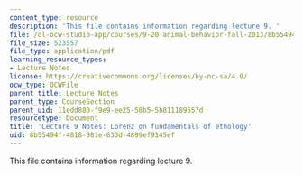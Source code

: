 ```yaml
---
content_type: resource
description: 'This file contains information regarding lecture 9. '
file: /ol-ocw-studio-app/courses/9-20-animal-behavior-fall-2013/8b55494f4818981e633d4899ef9145ef_MIT9_20F13_Lec9.pdf
file_size: 523557
file_type: application/pdf
learning_resource_types:
- Lecture Notes
license: https://creativecommons.org/licenses/by-nc-sa/4.0/
ocw_type: OCWFile
parent_title: Lecture Notes
parent_type: CourseSection
parent_uid: 11edd880-f9e9-ee25-58b5-5b811189557d
resourcetype: Document
title: 'Lecture 9 Notes: Lorenz on fundamentals of ethology'
uid: 8b55494f-4818-981e-633d-4899ef9145ef
---
```

This file contains information regarding lecture 9. 